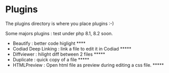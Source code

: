 # Plugins

The plugins directory is where you place plugins :-)

Some majors plugins : test under php 8.1, 8.2 soon.

* Beautify : better code higlight ****
* Codiad Deep Linking : link a file to edit it in Codiad *****
* Diffviewer : hilight diff between 2 files *****
* Duplicate : quick copy of a file *****
* HTMLPreview : Open html file as preview during editing a css file. *****
